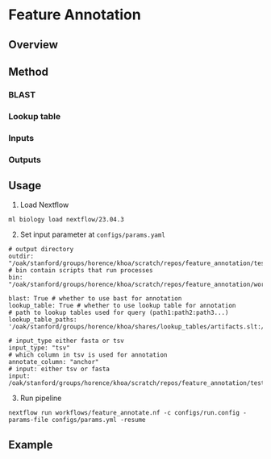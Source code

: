 # Feature Annotation

## Overview

## Method

### BLAST

### Lookup table 

### Inputs

### Outputs

## Usage

1. Load Nextflow

```
ml biology load nextflow/23.04.3
```

2. Set input parameter at `configs/params.yaml`
```
# output directory
outdir: "/oak/stanford/groups/horence/khoa/scratch/repos/feature_annotation/test_data/outs"
# bin contain scripts that run processes
bin: "/oak/stanford/groups/horence/khoa/scratch/repos/feature_annotation/workflows/bin"

blast: True # whether to use bast for annotation
lookup_table: True # whether to use lookup table for annotation
# path to lookup tables used for query (path1:path2:path3...)
lookup_table_paths: '/oak/stanford/groups/horence/khoa/shares/lookup_tables/artifacts.slt:/oak/stanford/groups/horence/khoa/shares/lookup_tables/common_microbe_w_trnx.slt'

# input_type either fasta or tsv
input_type: "tsv"
# which column in tsv is used for annotation
annotate_column: "anchor"
# input: either tsv or fasta
input: /oak/stanford/groups/horence/khoa/scratch/repos/feature_annotation/test_data/test_inputs/seqs.tsv

```
3. Run pipeline
```
nextflow run workflows/feature_annotate.nf -c configs/run.config -params-file configs/params.yml -resume
```

## Example

